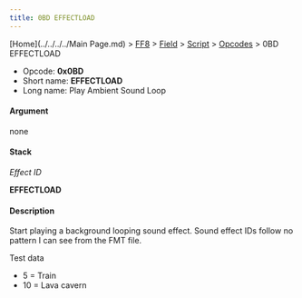 ```yaml
---
title: 0BD EFFECTLOAD
---
```


[Home](../../../../Main Page.md) > [FF8](../../../../FF8.md) > [Field](../../../Field.md) > [Script](../../Script.md) > [Opcodes](../Opcodes.md) > 0BD EFFECTLOAD

-   Opcode: **0x0BD**
-   Short name: **EFFECTLOAD**
-   Long name: Play Ambient Sound Loop

#### Argument

none

#### Stack

  
*Effect ID*

**EFFECTLOAD**

#### Description

Start playing a background looping sound effect. Sound effect IDs follow no pattern I can see from the FMT file.

  
Test data

-   5 = Train
-   10 = Lava cavern
